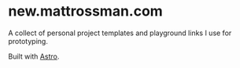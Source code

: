 # new.mattrossman.com

A collect of personal project templates and playground links I use for prototyping.

Built with [Astro](https://astro.build/).
